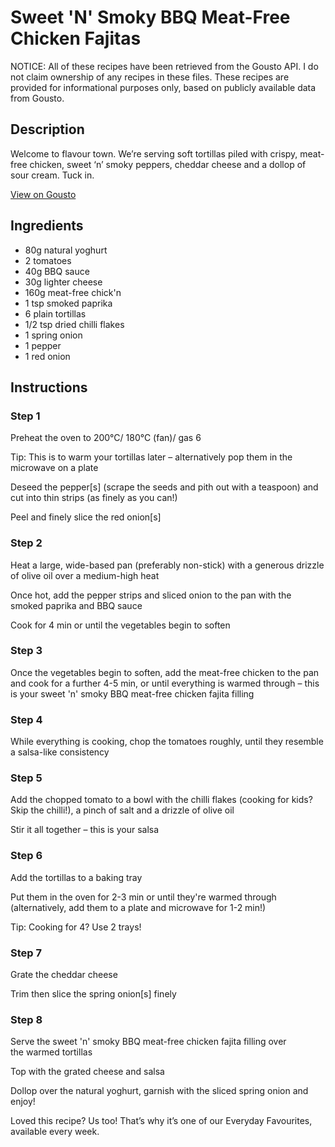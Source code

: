 # Sweet 'N' Smoky BBQ Meat-Free Chicken Fajitas

NOTICE: All of these recipes have been retrieved from the Gousto API. I do not claim ownership of any recipes in these files. These recipes are provided for informational purposes only, based on publicly available data from Gousto.

## Description

Welcome to flavour town. We’re serving soft tortillas piled with crispy, meat-free chicken, sweet ‘n’ smoky peppers, cheddar cheese and a dollop of sour cream. Tuck in.

[View on Gousto](https://www.gousto.co.uk/recipes/cookbook/sweet-n-smoky-bbq-meat-free-chicken-fajitas)

## Ingredients

- 80g natural yoghurt
- 2 tomatoes
- 40g BBQ sauce
- 30g lighter cheese
- 160g meat-free chick'n
- 1 tsp smoked paprika
- 6 plain tortillas
- 1/2 tsp dried chilli flakes
- 1 spring onion
- 1 pepper
- 1 red onion

## Instructions


### Step 1

Preheat the oven to 200°C/ 180°C (fan)/ gas 6

Tip: This is to warm your tortillas later – alternatively pop them in the microwave on a plate

Deseed the pepper<span class="text-danger">[s]</span> (scrape the seeds and pith out with a teaspoon) and cut into thin strips (as finely as you can!)

Peel and finely slice the red onion<span class="text-danger">[s]</span>


### Step 2

Heat a large, wide-based pan (preferably non-stick) with a generous drizzle of olive oil over a medium-high heat

Once hot, add the pepper strips and sliced onion to the pan with the smoked paprika and BBQ sauce

Cook for 4 min or until the vegetables begin to soften


### Step 3

Once the vegetables begin to soften, add the meat-free chicken to the pan and cook for a further 4-5 min, or until everything is warmed through – this is your sweet 'n' smoky BBQ meat-free chicken fajita filling


### Step 4

While everything is cooking, chop the tomatoes roughly, until they resemble a salsa-like consistency


### Step 5

Add the chopped tomato to a bowl with the chilli flakes (cooking for kids? Skip the chilli!), a pinch of salt and a drizzle of olive oil

Stir it all together – this is your salsa


### Step 6

Add the tortillas to a baking tray

Put them in the oven for 2-3 min or until they're warmed through (alternatively, add them to a plate and microwave for 1-2 min!)

Tip: Cooking for 4? Use 2 trays!


### Step 7

Grate the cheddar cheese

Trim then slice the spring onion<span class="text-danger">[s]</span> finely

### Step 8

Serve the sweet 'n' smoky BBQ meat-free chicken fajita filling over the warmed tortillas

Top with the grated cheese and salsa

Dollop over the natural yoghurt, garnish with the sliced spring onion and enjoy!

<span class="text-danger">Loved this recipe? Us too! That’s why it’s one of our Everyday Favourites, available every week.</span>


